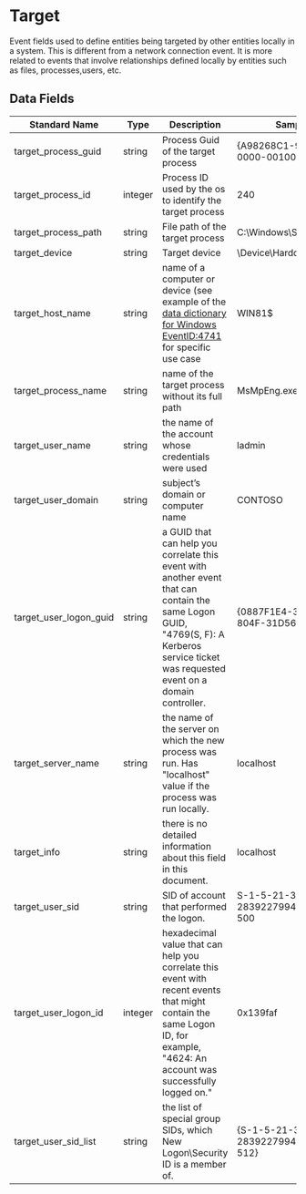 # Target
Event fields used to define entities being targeted by other entities locally in a system. This is different from a network connection event. It is more related to events that involve relationships defined locally by entities such as files, processes,users, etc.

## Data Fields
|Standard Name|Type|Description|Sample Value|
|---|---|---|---|
| target_process_guid    | string  | Process Guid of the target process                                                                                                                                                        | {A98268C1-9C2E-5ACD-0000-00100266AB00}         |
| target_process_id      | integer | Process ID used by the os to identify the target process                                                                                                                                  | 240                                            |
| target_process_path    | string  | File path of the target process                                                                                                                                                           | C:\Windows\System32\cmd.exe                    |
| target_device          | string  | Target device                                                                                                                                                                             | \Device\HarddiskVolume2                        |
| target_host_name       | string  | name of a computer or device (see example of the [data dictionary for Windows EventID:4741](../../data_dictionaries/windows/security/events/event-4741.md) for specific use case             | WIN81$                                         |
| target_process_name    | string  | name of the target process without its full path                                                                                                                                          | MsMpEng.exe                                    |
| target_user_name       | string  | the name of the account whose credentials were used                                                                                                                                       | ladmin                                         |
| target_user_domain     | string  | subject’s domain or computer name                                                                                                                                                         | CONTOSO                                        |
| target_user_logon_guid | string  | a GUID that can help you correlate this event with another event that can contain the same Logon GUID, "4769(S, F): A Kerberos service ticket was requested event on a domain controller. | {0887F1E4-39EA-D53C-804F-31D568A06274}         |
| target_server_name     | string  | the name of the server on which the new process was run. Has "localhost" value if the process was run locally.                                                                            | localhost                                      |
| target_info            | string  | there is no detailed information about this field in this document.                                                                                                                       | localhost                                      |
| target_user_sid        | string  | SID of account that performed the logon.                                                                                                                                                  | S-1-5-21-3457937927-2839227994-823803824-500   |
| target_user_logon_id   | integer | hexadecimal value that can help you correlate this event with recent events that might contain the same Logon ID, for example, "4624: An account was successfully logged on."             | 0x139faf                                       |
| target_user_sid_list   | string  | the list of special group SIDs, which New Logon\Security ID is a member of.                                                                                                               | {S-1-5-21-3457937927-2839227994-823803824-512} |
